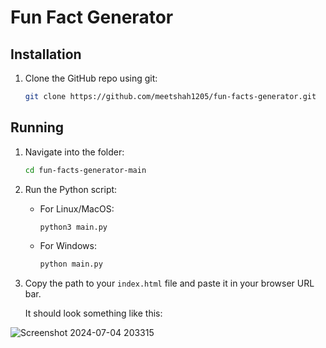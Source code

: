 # Fun Fact Generator

## Installation
1. Clone the GitHub repo using git:
    ```sh
    git clone https://github.com/meetshah1205/fun-facts-generator.git
    ```

## Running
1. Navigate into the folder:
    ```sh
    cd fun-facts-generator-main
    ```

2. Run the Python script:
    - For Linux/MacOS:
        ```sh
        python3 main.py
        ```
    - For Windows:
        ```sh
        python main.py
        ```

3. Copy the path to your `index.html` file and paste it in your browser URL bar.

   It should look something like this:

![Screenshot 2024-07-04 203315](https://github.com/meetshah1205/fun-facts-generator/assets/147620166/4e7b5d17-7eb3-49f7-a13e-758542a83a56)
